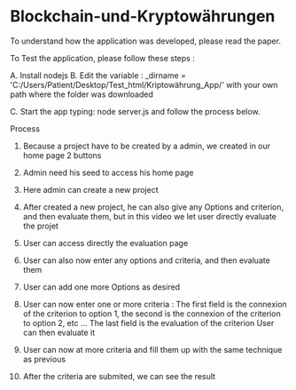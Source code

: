 # Blockchain-und-Kryptowährungen

To understand how the application was developed, please read the paper.

To Test the application, please follow these steps :

A. Install nodejs
B. Edit the variable : _dirname = 'C:/Users/Patient/Desktop/Test_html/Kriptowährung_App/' with your own path where the folder was downloaded

C. Start the app typing: node server.js and follow the process below.

Process

1. Because a project have to be created by a admin, we created in our home page 2 buttons

2. Admin need his seed to access his home page

3. Here admin can create a new project

4. After created a new project, he can also give any Options and criterion, and then evaluate them, but in this video we let user directly evaluate the projet

5. User can access directly the evaluation page

6. User can also now enter any options and criteria, and then evaluate them

7. User can add one more Options as desired

8. User can now enter one or more criteria :
		The first field is the connexion of the criterion to option 1, the second is the connexion of the criterion to option 2, etc ... 
		The last field is the evaluation of the criterion
		User can then evaluate it

9. User can now at more criteria and fill them up with the same technique as previous



10. After the criteria are submited, we can see the result
